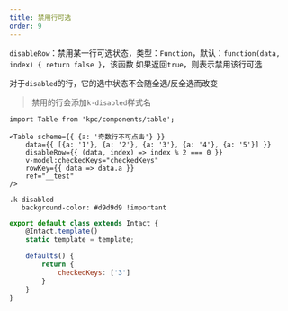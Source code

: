 ```yaml
---
title: 禁用行可选
order: 9
---
```


`disableRow`：禁用某一行可选状态，类型：`Function`，默认：`function(data, index) { return false }`，该函数
如果返回`true`，则表示禁用该行可选

对于`disabled`的行，它的选中状态不会随全选/反全选而改变

> 禁用的行会添加`k-disabled`样式名

```vdt
import Table from 'kpc/components/table';

<Table scheme={{ {a: '奇数行不可点击'} }}
    data={{ [{a: '1'}, {a: '2'}, {a: '3'}, {a: '4'}, {a: '5'}] }}
    disableRow={{ (data, index) => index % 2 === 0 }}
    v-model:checkedKeys="checkedKeys"
    rowKey={{ data => data.a }}
    ref="__test"
/>
```

```styl
.k-disabled
   background-color: #d9d9d9 !important
```

```js
export default class extends Intact {
    @Intact.template()
    static template = template;

    defaults() {
        return {
            checkedKeys: ['3']
        }
    }
}
```

